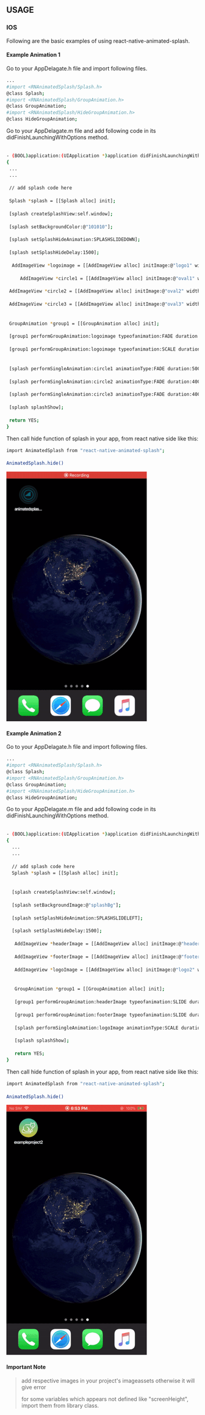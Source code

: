 
## USAGE

 ###  IOS
 >
 Following are the basic examples of using react-native-animated-splash. 
 
 #### Example Animation 1
 
 Go to your AppDelagate.h file and import following files.
 
 ```sh
 ...
#import <RNAnimatedSplash/Splash.h>
@class Splash;
#import <RNAnimatedSplash/GroupAnimation.h>
@class GroupAnimation;
#import <RNAnimatedSplash/HideGroupAnimation.h>
@class HideGroupAnimation;
 ```
 
 Go to your AppDelagate.m file and add following code in its didFinishLaunchingWithOptions method.
 
 ```sh

- (BOOL)application:(UIApplication *)application didFinishLaunchingWithOptions:(NSDictionary *)launchOptions
{
  ...
  ...
  
  // add splash code here
    
  Splash *splash = [[Splash alloc] init];
  
  [splash createSplashView:self.window];
  
  [splash setBackgroundColor:@"101010"];
  
  [splash setSplashHideAnimation:SPLASHSLIDEDOWN];
  
  [splash setSplashHideDelay:1500];
  
   AddImageView *logoimage = [[AddImageView alloc] initImage:@"logo1" width:screenWidth*0.08 height:screenHeight*0.04 positionX:[splash getCenterX:screenWidth*0.08] positionY:[splash getCenterY:screenHeight*0.04] visibility:false scaleType:FIT_CENTER];
  
      AddImageView *circle1 = [[AddImageView alloc] initImage:@"oval1" width:screenWidth*0.76 height:screenHeight*0.39 positionX:[splash getCenterX:screenWidth*0.76] positionY:[splash getCenterY:screenHeight*0.39] visibility:false scaleType:FIT_CENTER];
  
  AddImageView *circle2 = [[AddImageView alloc] initImage:@"oval2" width:screenWidth + screenWidth * 0.12 height:screenHeight * 0.53 positionX:[splash getCenterX:screenWidth + screenWidth * 0.12] positionY:[splash getCenterY:screenHeight * 0.53] visibility:false scaleType:FIT_CENTER];
  
  AddImageView *circle3 = [[AddImageView alloc] initImage:@"oval3" width:screenWidth + screenWidth * 0.29 height:screenHeight * 0.676 positionX:[splash getCenterX:screenWidth + screenWidth * 0.29] positionY:[splash getCenterY:screenHeight * 0.676] visibility:false scaleType:FIT_CENTER];
  
  
  GroupAnimation *group1 = [[GroupAnimation alloc] init];
  
  [group1 performGroupAnimation:logoimage typeofanimation:FADE duration:800 fromValue:0 toValue:1];
  
  [group1 performGroupAnimation:logoimage typeofanimation:SCALE duration:400 fromX:0 toX:4.9 fromY:0 toY:4.9];
      
  
  [splash performSingleAnimation:circle1 animationType:FADE duration:500 fromValue:0 toValue:1];
  
  [splash performSingleAnimation:circle2 animationType:FADE duration:400 fromValue:0 toValue:1];
  
  [splash performSingleAnimation:circle3 animationType:FADE duration:400 fromValue:0 toValue:1];
  
  [splash splashShow];
  
  return YES;
}

```
Then call hide function of splash in your app, from react native side like this:
 
 ```sh
 import AnimatedSplash from "react-native-animated-splash";
 
 AnimatedSplash.hide()
 ```  
 
![](https://github.com/Blitz-Mobile-Apps/react-native-animated-splash/blob/master/example1ios.gif?raw=true)
>
>
 #### Example Animation 2
 
 Go to your AppDelagate.h file and import following files.
 
 ```sh
 ...
#import <RNAnimatedSplash/Splash.h>
@class Splash;
#import <RNAnimatedSplash/GroupAnimation.h>
@class GroupAnimation;
#import <RNAnimatedSplash/HideGroupAnimation.h>
@class HideGroupAnimation;
 ```
 
 Go to your AppDelagate.m file and add following code in its didFinishLaunchingWithOptions method.

```sh

- (BOOL)application:(UIApplication *)application didFinishLaunchingWithOptions:(NSDictionary *)launchOptions
{
  ...
  ...
  
  // add splash code here
  Splash *splash = [[Splash alloc] init];
    
    
  [splash createSplashView:self.window];

  [splash setBackgroundImage:@"splashBg"];
    
  [splash setSplashHideAnimation:SPLASHSLIDELEFT];
    
  [splash setSplashHideDelay:1500];

   AddImageView *headerImage = [[AddImageView alloc] initImage:@"header" width:screenWidth height:screenHeight*0.18 positionX:0 positionY:-screenHeight*0.18 visibility:false scaleType:FIT_XY];
      
   AddImageView *footerImage = [[AddImageView alloc] initImage:@"footer" width:screenWidth height:screenHeight*0.18 positionX:0 positionY:screenHeight visibility:false scaleType:FIT_XY];
   
   AddImageView *logoImage = [[AddImageView alloc] initImage:@"logo2" width:screenWidth * 0.095 height:screenHeight * 0.05 positionX:[splash getCenterX:screenWidth * 0.095] positionY:[splash getCenterY:screenHeight * 0.05]  visibility:false scaleType:FIT_XY];
    

   GroupAnimation *group1 = [[GroupAnimation alloc] init];
      
   [group1 performGroupAnimation:headerImage typeofanimation:SLIDE duration:800 fromX:0 toX:0 fromY:0 toY:screenHeight*0.18];
     
   [group1 performGroupAnimation:footerImage typeofanimation:SLIDE duration:800 fromX:0 toX:0 fromY:0 toY:-screenHeight * 0.18];
     
   [splash performSingleAnimation:logoImage animationType:SCALE duration:500 fromX:0 toX:5.5 fromY:0 toY:4];
    
   [splash splashShow];
   
   return YES;
}
```
Then call hide function of splash in your app, from react native side like this:
 
 ```sh
 import AnimatedSplash from "react-native-animated-splash";
 
 AnimatedSplash.hide()
 ```  
 
 ![](https://github.com/Blitz-Mobile-Apps/react-native-animated-splash/blob/master/example2ios.gif?raw=true)
 >
 >
#### Important Note

> add respective images in your project's imageassets otherwise it will give error
>
> for some variables which appears not defined like "screenHeight", import them from library class.
>

